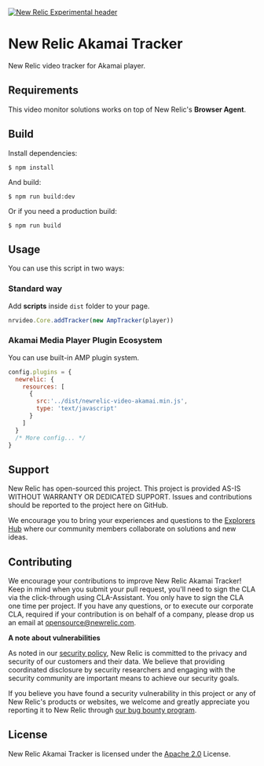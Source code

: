 [![New Relic Experimental header](https://github.com/newrelic/opensource-website/raw/master/src/images/categories/Experimental.png)](https://opensource.newrelic.com/oss-category/#new-relic-experimental)

# New Relic Akamai Tracker

New Relic video tracker for Akamai player.

## Requirements

This video monitor solutions works on top of New Relic's **Browser Agent**.

## Build

Install dependencies:

```
$ npm install
```

And build:

```
$ npm run build:dev
```

Or if you need a production build:

```
$ npm run build
```

## Usage

You can use this script in two ways:

### Standard way
Add **scripts** inside `dist` folder to your page.

```js
nrvideo.Core.addTracker(new AmpTracker(player))
```

### Akamai Media Player Plugin Ecosystem
You can use built-in AMP plugin system.

```js
config.plugins = {
  newrelic: {
    resources: [
      { 
        src:'../dist/newrelic-video-akamai.min.js', 
        type: 'text/javascript' 
      }
    ]
  }
  /* More config... */
}
```

## Support

New Relic has open-sourced this project. This project is provided AS-IS WITHOUT WARRANTY OR DEDICATED SUPPORT. Issues and contributions should be reported to the project here on GitHub.

We encourage you to bring your experiences and questions to the [Explorers Hub](https://discuss.newrelic.com) where our community members collaborate on solutions and new ideas.

## Contributing

We encourage your contributions to improve New Relic Akamai Tracker! Keep in mind when you submit your pull request, you'll need to sign the CLA via the click-through using CLA-Assistant. You only have to sign the CLA one time per project. If you have any questions, or to execute our corporate CLA, required if your contribution is on behalf of a company, please drop us an email at opensource@newrelic.com.

**A note about vulnerabilities**

As noted in our [security policy](../../security/policy), New Relic is committed to the privacy and security of our customers and their data. We believe that providing coordinated disclosure by security researchers and engaging with the security community are important means to achieve our security goals.

If you believe you have found a security vulnerability in this project or any of New Relic's products or websites, we welcome and greatly appreciate you reporting it to New Relic through [our bug bounty program](https://docs.newrelic.com/docs/security/security-privacy/information-security/report-security-vulnerabilities/).

## License

New Relic Akamai Tracker is licensed under the [Apache 2.0](http://apache.org/licenses/LICENSE-2.0.txt) License.
